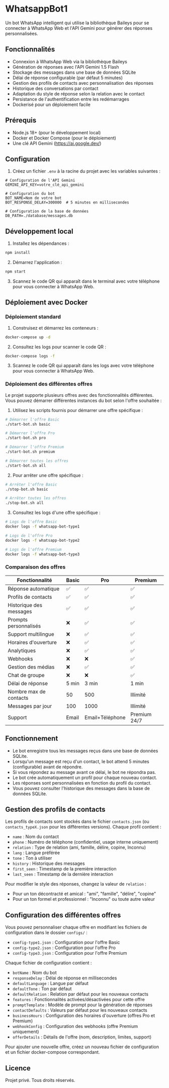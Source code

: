# WhatsappBot1

Un bot WhatsApp intelligent qui utilise la bibliothèque Baileys pour se connecter à WhatsApp Web et l'API Gemini pour générer des réponses personnalisées.

## Fonctionnalités

- Connexion à WhatsApp Web via la bibliothèque Baileys
- Génération de réponses avec l'API Gemini 1.5 Flash
- Stockage des messages dans une base de données SQLite
- Délai de réponse configurable (par défaut 5 minutes)
- Gestion des profils de contacts avec personnalisation des réponses
- Historique des conversations par contact
- Adaptation du style de réponse selon la relation avec le contact
- Persistance de l'authentification entre les redémarrages
- Dockerisé pour un déploiement facile

## Prérequis

- Node.js 18+ (pour le développement local)
- Docker et Docker Compose (pour le déploiement)
- Une clé API Gemini (https://ai.google.dev/)

## Configuration

1. Créez un fichier `.env` à la racine du projet avec les variables suivantes :

```
# Configuration de l'API Gemini
GEMINI_API_KEY=votre_clé_api_gemini

# Configuration du bot
BOT_NAME=Nom de votre bot
BOT_RESPONSE_DELAY=300000  # 5 minutes en millisecondes

# Configuration de la base de données
DB_PATH=./database/messages.db
```

## Développement local

1. Installez les dépendances :

```bash
npm install
```

2. Démarrez l'application :

```bash
npm start
```

3. Scannez le code QR qui apparaît dans le terminal avec votre téléphone pour vous connecter à WhatsApp Web.

## Déploiement avec Docker

### Déploiement standard

1. Construisez et démarrez les conteneurs :

```bash
docker-compose up -d
```

2. Consultez les logs pour scanner le code QR :

```bash
docker-compose logs -f
```

3. Scannez le code QR qui apparaît dans les logs avec votre téléphone pour vous connecter à WhatsApp Web.

### Déploiement des différentes offres

Le projet supporte plusieurs offres avec des fonctionnalités différentes. Vous pouvez démarrer différentes instances du bot selon l'offre souhaitée :

1. Utilisez les scripts fournis pour démarrer une offre spécifique :

```bash
# Démarrer l'offre Basic
./start-bot.sh basic

# Démarrer l'offre Pro
./start-bot.sh pro

# Démarrer l'offre Premium
./start-bot.sh premium

# Démarrer toutes les offres
./start-bot.sh all
```

2. Pour arrêter une offre spécifique :

```bash
# Arrêter l'offre Basic
./stop-bot.sh basic

# Arrêter toutes les offres
./stop-bot.sh all
```

3. Consultez les logs d'une offre spécifique :

```bash
# Logs de l'offre Basic
docker logs -f whatsapp-bot-type1

# Logs de l'offre Pro
docker logs -f whatsapp-bot-type2

# Logs de l'offre Premium
docker logs -f whatsapp-bot-type3
```

### Comparaison des offres

| Fonctionnalité | Basic | Pro | Premium |
|----------------|-------|-----|---------|
| Réponse automatique | ✅ | ✅ | ✅ |
| Profils de contacts | ✅ | ✅ | ✅ |
| Historique des messages | ✅ | ✅ | ✅ |
| Prompts personnalisés | ❌ | ✅ | ✅ |
| Support multilingue | ❌ | ✅ | ✅ |
| Horaires d'ouverture | ❌ | ✅ | ✅ |
| Analytiques | ❌ | ✅ | ✅ |
| Webhooks | ❌ | ❌ | ✅ |
| Gestion des médias | ❌ | ✅ | ✅ |
| Chat de groupe | ❌ | ❌ | ✅ |
| Délai de réponse | 5 min | 3 min | 1 min |
| Nombre max de contacts | 50 | 500 | Illimité |
| Messages par jour | 100 | 1000 | Illimité |
| Support | Email | Email+Téléphone | Premium 24/7 |

## Fonctionnement

- Le bot enregistre tous les messages reçus dans une base de données SQLite.
- Lorsqu'un message est reçu d'un contact, le bot attend 5 minutes (configurable) avant de répondre.
- Si vous répondez au message avant ce délai, le bot ne répondra pas.
- Le bot crée automatiquement un profil pour chaque nouveau contact.
- Les réponses sont personnalisées en fonction du profil du contact.
- Vous pouvez consulter l'historique des messages dans la base de données SQLite.

## Gestion des profils de contacts

Les profils de contacts sont stockés dans le fichier `contacts.json` (ou `contacts_typeX.json` pour les différentes versions). Chaque profil contient :

- `name` : Nom du contact
- `phone` : Numéro de téléphone (confidentiel, usage interne uniquement)
- `relation` : Type de relation (ami, famille, délire, copine, Inconnu)
- `lang` : Langue préférée
- `tone` : Ton à utiliser
- `history` : Historique des messages
- `first_seen` : Timestamp de la première interaction
- `last_seen` : Timestamp de la dernière interaction

Pour modifier le style des réponses, changez la valeur de `relation` :
- Pour un ton décontracté et amical : "ami", "famille", "délire", "copine"
- Pour un ton formel et professionnel : "Inconnu" ou toute autre valeur

## Configuration des différentes offres

Vous pouvez personnaliser chaque offre en modifiant les fichiers de configuration dans le dossier `configs/` :

- `config-type1.json` : Configuration pour l'offre Basic
- `config-type2.json` : Configuration pour l'offre Pro
- `config-type3.json` : Configuration pour l'offre Premium

Chaque fichier de configuration contient :

- `botName` : Nom du bot
- `responseDelay` : Délai de réponse en millisecondes
- `defaultLanguage` : Langue par défaut
- `defaultTone` : Ton par défaut
- `defaultRelation` : Relation par défaut pour les nouveaux contacts
- `features` : Fonctionnalités activées/désactivées pour cette offre
- `promptTemplate` : Modèle de prompt pour la génération de réponses
- `contactDefaults` : Valeurs par défaut pour les nouveaux contacts
- `businessHours` : Configuration des horaires d'ouverture (offres Pro et Premium)
- `webhookConfig` : Configuration des webhooks (offre Premium uniquement)
- `offerDetails` : Détails de l'offre (nom, description, limites, support)

Pour ajouter une nouvelle offre, créez un nouveau fichier de configuration et un fichier docker-compose correspondant.

## Licence

Projet privé. Tous droits réservés.
